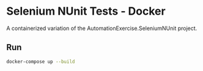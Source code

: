 # Selenium NUnit Tests - Docker

A containerized variation of the AutomationExercise.SeleniumNUnit project.

## Run

```bash
docker-compose up --build
```